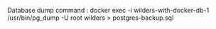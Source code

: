 Database dump command :  docker exec -i wilders-with-docker-db-1 /usr/bin/pg_dump -U root wilders > postgres-backup.sql